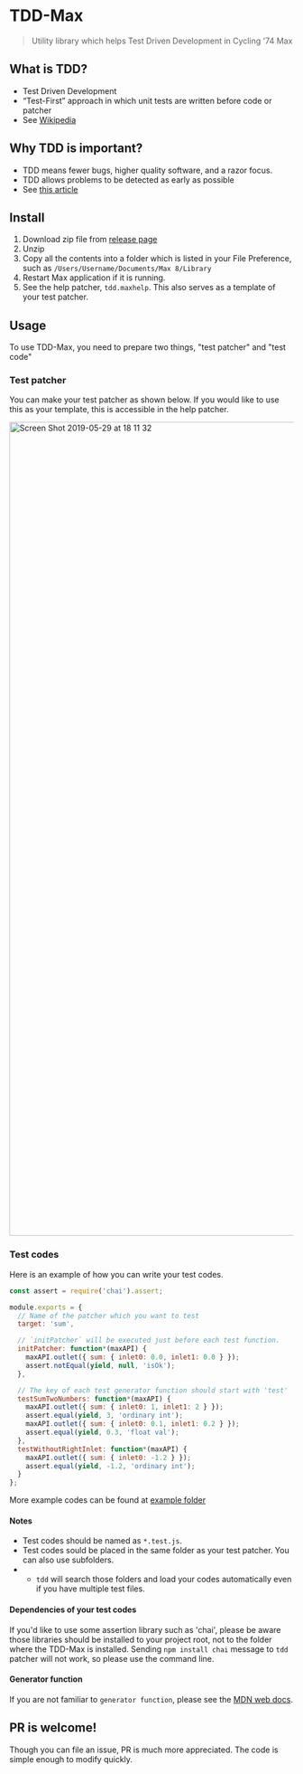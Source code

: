 # TDD-Max
> Utility library which helps Test Driven Development in Cycling '74 Max

## What is TDD?
- Test Driven Development
- “Test-First” approach in which unit tests are written before code or patcher
- See [Wikipedia](https://en.wikipedia.org/wiki/Test-driven_development)
## Why TDD is important?
- TDD means fewer bugs, higher quality software, and a razor focus.  
- TDD allows problems to be detected as early as possible  
- See [this article](https://medium.com/@gondy/the-importance-of-test-driven-development-f80b0d02edd8)

## Install
1. Download zip file from [release page](https://github.com/spectral-lab/TDD-Max/releases)
1. Unzip
1. Copy all the contents into a folder which is listed in your File Preference, such as `/Users/Username/Documents/Max 8/Library`
1. Restart Max application if it is running.
1. See the help patcher, `tdd.maxhelp`. This also serves as a template of your test patcher.

## Usage
To use TDD-Max, you need to prepare two things, "test patcher" and "test code"
### Test patcher  
You can make your test patcher as shown below. If you would like to use this as your template, this is accessible in the help patcher.  
  
<img width="1440" alt="Screen Shot 2019-05-29 at 18 11 32" src="https://user-images.githubusercontent.com/31060964/58545345-054c9900-823e-11e9-952e-21e33690fa07.png">  

### Test codes
Here is an example of how you can write your test codes.  
```js
const assert = require('chai').assert;

module.exports = {
  // Name of the patcher which you want to test
  target: 'sum',

  // `initPatcher` will be executed just before each test function.
  initPatcher: function*(maxAPI) {
    maxAPI.outlet({ sum: { inlet0: 0.0, inlet1: 0.0 } });
    assert.notEqual(yield, null, 'isOk');
  },

  // The key of each test generator function should start with 'test'
  testSumTwoNumbers: function*(maxAPI) {
    maxAPI.outlet({ sum: { inlet0: 1, inlet1: 2 } });
    assert.equal(yield, 3, 'ordinary int');
    maxAPI.outlet({ sum: { inlet0: 0.1, inlet1: 0.2 } });
    assert.equal(yield, 0.3, 'float val');
  },
  testWithoutRightInlet: function*(maxAPI) {
    maxAPI.outlet({ sum: { inlet0: -1.2 } });
    assert.equal(yield, -1.2, 'ordinary int');
  }
};

```
More example codes can be found at [example folder](https://github.com/spectral-lab/TDD-Max/tree/master/example)  
  
#### Notes
- Test codes should be named as `*.test.js`.
- Test codes sould be placed in the same folder as your test patcher. You can also use subfolders.
-  - `tdd` will search those folders and load your codes automatically even if you have multiple test files.  

#### Dependencies of your test codes  
If you'd like to use some assertion library such as 'chai', please be aware those libraries should be installed to your project root, not to the folder where the TDD-Max is installed. Sending `npm install chai` message to `tdd` patcher will not work, so please use the command line.  

#### Generator function
If you are not familiar to `generator function`, please see the [MDN web docs](https://developer.mozilla.org/en-US/docs/Web/JavaScript/Reference/Statements/function*).  

## PR is welcome!
Though you can file an issue, PR is much more appreciated. The code is simple enough to modify quickly.